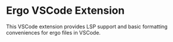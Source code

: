 # Ergo VSCode Extension

This VSCode extension provides LSP support and basic formatting conveniences for
ergo files in VSCode.
